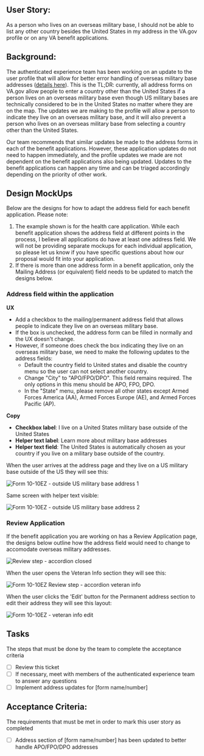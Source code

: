 ## User Story: 

As a person who lives on an overseas military base, I should not be able to list any other country besides the United States in my address in the VA.gov profile or on any VA benefit applications.

## Background:  

The authenticated experience team has been working on an update to the user profile that will allow for better error handling of overseas military base addresses ([details here](https://github.com/department-of-veterans-affairs/va.gov-team/issues/4386#issuecomment-568466453)). This is the TL;DR: currently, all address forms on VA.gov allow people to enter a country other than the United States if a person lives on an overseas military base even though US military bases are technically considered to be in the United States no matter where they are on the map. The updates we are making to the profile will allow a person to indicate they live on an overseas military base, and it will also prevent a person who lives on an overseas military base from selecting a country other than the United States.

Our team recommends that similar updates be made to the address forms in each of the benefit applications. However, these application updates do not need to happen immediately, and the profile updates we made are not dependent on the benefit applications also being updated. Updates to the benefit applications can happen any time and can be triaged accordingly depending on the priority of other work.

## Design MockUps 

Below are the designs for how to adapt the address field for each benefit application. Please note:

1. The example shown is for the health care application. While each benefit application shows the address field at different points in the process, I believe all applications do have at least one address field. We will not be providing separate mockups for each individual application, so please let us know if you have specific questions about how our proposal would fit into your application.
2. If there is more than one address form in a benefit application, only the Mailing Address (or equivalent) field needs to be updated to match the designs below.

### Address field within the application

**UX**

- Add a checkbox to the mailing/permanent address field that allows people to indicate they live on an overseas military base.
- If the box is unchecked, the address form can be filled in normally and the UX doesn't change.
- However, if someone does check the box indicating they live on an overseas military base, we need to make the following updates to the address fields: 
  - Default the country field to United states and disable the country menu so the user can not select another country.
  - Change "City" to "APO/FPO/DPO". This field remains required. The only options in this menu should be APO, FPO, DPO.
  - In the "State" menu, please remove all other states except Armed Forces America (AA), Armed Forces Europe (AE), and Armed Forces Pacific (AP).
  
**Copy**

- **Checkbox label**: I live on a United States military base outside of the United States
- **Helper text label**: Learn more about military base addresses
- **Helper text field**: The United States is automatically chosen as your country if you live on a military base outside of the country.

When the user arrives at the address page and they live on a US military base outside of the US they will see this:

![Form 10-10EZ - outside US military base address 1](https://user-images.githubusercontent.com/53535009/70589522-e68c6f00-1b9d-11ea-99a0-2c018607e958.png)

Same screen with helper text visible:

![Form 10-10EZ - outside US military base address 2](https://user-images.githubusercontent.com/53535009/70589553-fb690280-1b9d-11ea-8b4a-fb06a40a5b1e.png)

### Review Application

If the benefit application you are working on has a Review Application page, the designs below outline how the address field would need to change to accomodate overseas military addresses.

![Review step - accordion closed](https://user-images.githubusercontent.com/53535009/70590506-f22d6500-1ba0-11ea-8215-c653e954b60c.png)

When the user opens the Veteran Info section they will see this:

![Form 10-10EZ  Review step - accordion veteran info](https://user-images.githubusercontent.com/53535009/70590524-007b8100-1ba1-11ea-9357-2c01caa7d7d9.png)

When the user clicks the 'Edit' button for the Permanent address section to edit their address they will see this layout:

![Form 10-10EZ - veteran info edit](https://user-images.githubusercontent.com/53535009/70590410-9fec4400-1ba0-11ea-8bd7-d05230371e74.png)

## Tasks 

The steps that must be done by the team to complete the acceptance criteria 

- [ ] Review this ticket
- [ ] If necessary, meet with members of the authenticated experience team to answer any questions
- [ ] Implement address updates for [form name/number]

## Acceptance Criteria: 

The requirements that must be met in order to mark this user story as completed 

- [ ]  Address section of [form name/number] has been updated to better handle APO/FPO/DPO addresses
